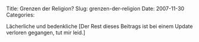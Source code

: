 Title: Grenzen der Religion?
Slug: grenzen-der-religion
Date: 2007-11-30
Categories:

Lächerliche und bedenkliche [Der Rest dieses Beitrags ist bei einem Update verloren gegangen, tut mir leid.]
